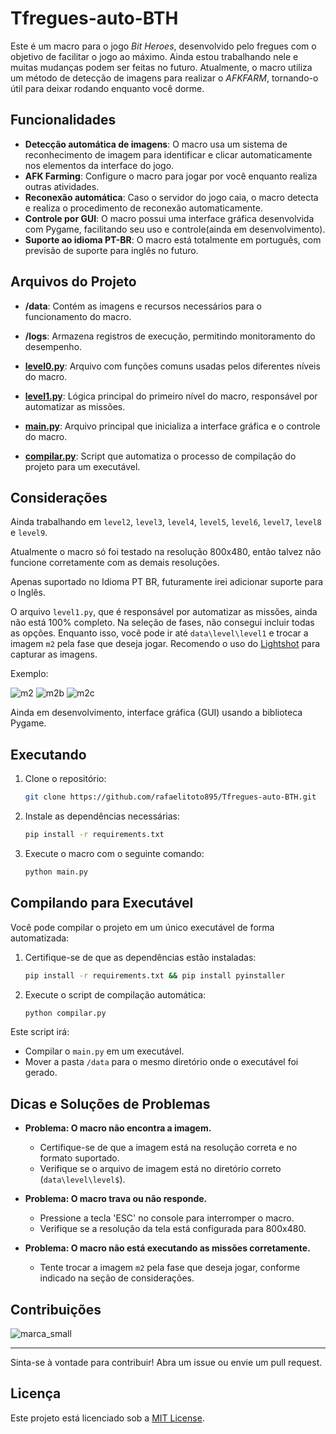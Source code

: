# Tfregues-auto-BTH

Este é um macro para o jogo *Bit Heroes*, desenvolvido pelo fregues com o objetivo de facilitar o jogo ao máximo. Ainda estou trabalhando nele e muitas mudanças podem ser feitas no futuro. Atualmente, o macro utiliza um método de detecção de imagens para realizar o *AFKFARM*, tornando-o útil para deixar rodando enquanto você dorme.


## Funcionalidades
- **Detecção automática de imagens**: O macro usa um sistema de reconhecimento de imagem para identificar e clicar automaticamente nos elementos da interface do jogo.
- **AFK Farming**: Configure o macro para jogar por você enquanto realiza outras atividades.
- **Reconexão automática**: Caso o servidor do jogo caia, o macro detecta e realiza o procedimento de reconexão automaticamente.
- **Controle por GUI**: O macro possui uma interface gráfica desenvolvida com Pygame, facilitando seu uso e controle(ainda em desenvolvimento).
- **Suporte ao idioma PT-BR**: O macro está totalmente em português, com previsão de suporte para inglês no futuro.

## Arquivos do Projeto

- **/data**: Contém as imagens e recursos necessários para o funcionamento do macro.
- **/logs**: Armazena registros de execução, permitindo monitoramento do desempenho.
- **[level0.py](https://github.com/rafaelitoto895/Tfregues-auto-BTH/blob/main/level0.py)**: Arquivo com funções comuns usadas pelos diferentes níveis do macro.
- **[level1.py](https://github.com/rafaelitoto895/Tfregues-auto-BTH/blob/main/level1.py)**: Lógica principal do primeiro nível do macro, responsável por automatizar as missões.
- **[main.py](https://github.com/rafaelitoto895/Tfregues-auto-BTH/blob/main/main.py)**: Arquivo principal que inicializa a interface gráfica e o controle do macro.

- **[compilar.py](https://github.com/rafaelitoto895/Tfregues-auto-BTH/blob/main/compilar.py)**: Script que automatiza o processo de compilação do projeto para um executável.


## Considerações

Ainda trabalhando em `level2`, `level3`, `level4`, `level5`, `level6`, `level7`, `level8` e `level9`.

Atualmente o macro só foi testado na resolução 800x480, então talvez não funcione corretamente com as demais resoluções.

Apenas suportado no Idioma PT BR, futuramente irei adicionar suporte para o Inglês. 

O arquivo `level1.py`, que é responsável por automatizar as missões, ainda não está 100% completo. Na seleção de fases, não consegui incluir todas as opções. Enquanto isso, você pode ir até `data\level\level1` e trocar a imagem `m2` pela fase que deseja jogar. Recomendo o uso do [Lightshot](https://app.prntscr.com/pt-br/download.html) para capturar as imagens.

Exemplo:

![m2](https://github.com/user-attachments/assets/95392baf-6313-4640-bd8a-a125bf0ba589) ![m2b](https://github.com/user-attachments/assets/c02adeff-acad-41db-bda0-06ce5db8d23c) ![m2c](https://github.com/user-attachments/assets/a677a861-27c8-4d58-8e85-6d828d4b41ec)

Ainda em desenvolvimento, interface gráfica (GUI) usando a biblioteca Pygame.
 
## Executando

1. Clone o repositório:
    ```bash
    git clone https://github.com/rafaelitoto895/Tfregues-auto-BTH.git
    ```

2. Instale as dependências necessárias:
    ```bash
    pip install -r requirements.txt
    ```

3. Execute o macro com o seguinte comando:
    ```bash
    python main.py
    ```
   
## Compilando para Executável

Você pode compilar o projeto em um único executável de forma automatizada:

1. Certifique-se de que as dependências estão instaladas:
    ```bash
    pip install -r requirements.txt && pip install pyinstaller
    ```

2. Execute o script de compilação automática:
    ```bash
    python compilar.py
    ```

Este script irá:
- Compilar o `main.py` em um executável.
- Mover a pasta `/data` para o mesmo diretório onde o executável foi gerado.

	
## Dicas e Soluções de Problemas

- **Problema: O macro não encontra a imagem.**
  - Certifique-se de que a imagem está na resolução correta e no formato suportado.
  - Verifique se o arquivo de imagem está no diretório correto (`data\level\level$`).
  
- **Problema: O macro trava ou não responde.**
  - Pressione a tecla 'ESC' no console para interromper o macro. 
  - Verifique se a resolução da tela está configurada para 800x480.

- **Problema: O macro não está executando as missões corretamente.**
  - Tente trocar a imagem `m2` pela fase que deseja jogar, conforme indicado na seção de considerações.

## Contribuições

![marca_small](https://github.com/user-attachments/assets/3a29afa3-0b39-43ee-9760-cca03d978e62)

-------

Sinta-se à vontade para contribuir! Abra um issue ou envie um pull request.

## Licença

Este projeto está licenciado sob a [MIT License](https://github.com/rafaelitoto895/Tfregues-auto-BTH/blob/main/LICENSE.txt).